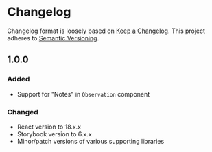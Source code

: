 # Changelog

Changelog format is loosely based on [Keep a Changelog](https://keepachangelog.com/en/1.0.0/). This project adheres to [Semantic Versioning](https://semver.org/spec/v2.0.0.html).

## 1.0.0

### Added

- Support for "Notes" in `Observation` component

### Changed

- React version to 18.x.x
- Storybook version to 6.x.x
- Minor/patch versions of various supporting libraries
